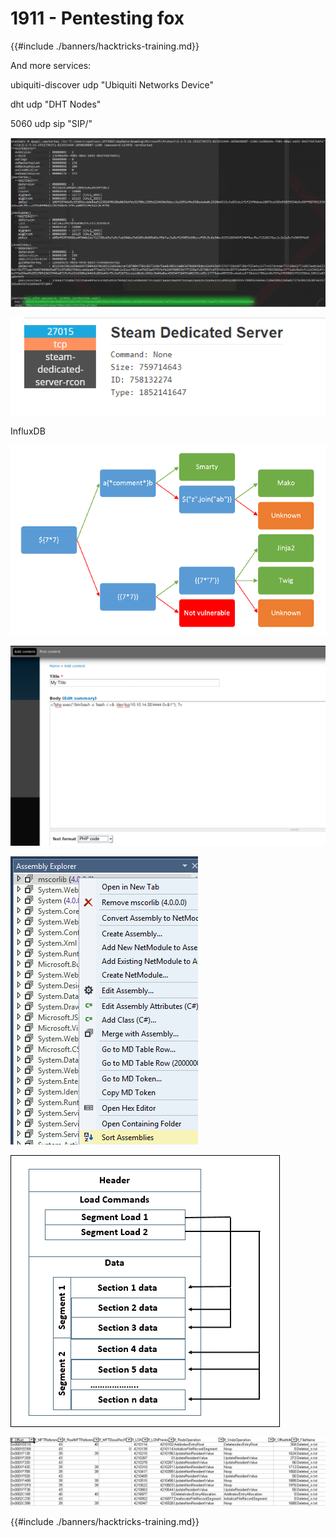 # 1911 - Pentesting fox

{{#include ./banners/hacktricks-training.md}}

And more services:

ubiquiti-discover udp "Ubiquiti Networks Device"

dht udp "DHT Nodes"

5060 udp sip "SIP/"

![](<images/image (273).png>)

![](<images/image (345) (2) (2) (2) (2) (2) (2) (2) (2) (2) (1) (1) (1) (1) (1) (1) (1) (1) (1) (1) (1) (1) (1) (1) (1) (1) (1) (1) (1) (1) (1) (1) (1) (1) (1) (1) (1) (1) (1) (1) (1) (1) (1) (1) (1) (1) (1) (1) (1) (1) (1) (1) (1) (1) (1) (3).png>)

InfluxDB

![](<images/image (337).png>)

![](<images/image (338).png>)

![](<images/image (339).png>)

![](<images/image (340).png>)

![](<images/image (341).png>)

{{#include ./banners/hacktricks-training.md}}

